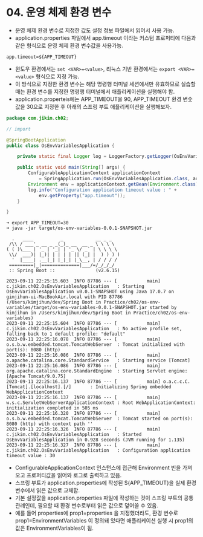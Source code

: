 # 04. 운영 체제 환경 변수
- 운영 체제 환경 변수로 지정한 값도 설정 정보 파일에서 읽어서 사용 가능.
- application.properties 파일에서 app.timeout 이라는 커스텀 프로퍼티에 다음과 같은 형식으로 운영 체제 환경 변수값을 사용가능.
```properties
app.timeout=${APP_TIMEOUT}
```
- 윈도우 환경에서는 `set <VAR>=<value>`, 리눅스 기반 환경에서는 `export <VAR>=<value>` 형식으로 지정 가능.
- 이 방식으로 지정한 환경 변수는 해당 명령행 터미널 세션에서만 유효하므로 실습할 때는 환경 변수를 지정한 명령행 터미널에서 애플리케이션을 실행해야 함.
- application.properteis에는 APP_TIMEOUT을 90, APP_TIMEOUT 환경 변숫값을 30으로 지정한 후 아래의 스프링 부트 애플리케이션을 실행해보자.
```java
package com.jikim.ch02;

// import

@SpringBootApplication
public class OsEnvVariablesApplication {

	private static final Logger log = LoggerFactory.getLogger(OsEnvVariablesApplication.class);

	public static void main(String[] args) {
		ConfigurableApplicationContext applicationContext
			= SpringApplication.run(OsEnvVariablesApplication.class, args);
		Environment env = applicationContext.getBean(Environment.class);
		log.info("Configuration application timeout value : " +
			env.getProperty("app.timeout"));
	}

}
```
```text
➜ export APP_TIMEOUT=30
➜ java -jar target/os-env-variables-0.0.1-SNAPSHOT.jar 

  .   ____          _            __ _ _
 /\\ / ___'_ __ _ _(_)_ __  __ _ \ \ \ \
( ( )\___ | '_ | '_| | '_ \/ _` | \ \ \ \
 \\/  ___)| |_)| | | | | || (_| |  ) ) ) )
  '  |____| .__|_| |_|_| |_\__, | / / / /
 =========|_|==============|___/=/_/_/_/
 :: Spring Boot ::               (v2.6.15)

2023-09-11 22:25:15.603  INFO 87786 --- [           main] c.jikim.ch02.OsEnvVariablesApplication   : Starting OsEnvVariablesApplication v0.0.1-SNAPSHOT using Java 17.0.7 on gimjihun-ui-MacBookAir.local with PID 87786 (/Users/kimjihun/dev/Spring Boot in Practice/ch02/os-env-variables/target/os-env-variables-0.0.1-SNAPSHOT.jar started by kimjihun in /Users/kimjihun/dev/Spring Boot in Practice/ch02/os-env-variables)
2023-09-11 22:25:15.604  INFO 87786 --- [           main] c.jikim.ch02.OsEnvVariablesApplication   : No active profile set, falling back to 1 default profile: "default"
2023-09-11 22:25:16.078  INFO 87786 --- [           main] o.s.b.w.embedded.tomcat.TomcatWebServer  : Tomcat initialized with port(s): 8080 (http)
2023-09-11 22:25:16.086  INFO 87786 --- [           main] o.apache.catalina.core.StandardService   : Starting service [Tomcat]
2023-09-11 22:25:16.086  INFO 87786 --- [           main] org.apache.catalina.core.StandardEngine  : Starting Servlet engine: [Apache Tomcat/9.0.75]
2023-09-11 22:25:16.137  INFO 87786 --- [           main] o.a.c.c.C.[Tomcat].[localhost].[/]       : Initializing Spring embedded WebApplicationContext
2023-09-11 22:25:16.137  INFO 87786 --- [           main] w.s.c.ServletWebServerApplicationContext : Root WebApplicationContext: initialization completed in 505 ms
2023-09-11 22:25:16.320  INFO 87786 --- [           main] o.s.b.w.embedded.tomcat.TomcatWebServer  : Tomcat started on port(s): 8080 (http) with context path ''
2023-09-11 22:25:16.326  INFO 87786 --- [           main] c.jikim.ch02.OsEnvVariablesApplication   : Started OsEnvVariablesApplication in 0.928 seconds (JVM running for 1.135)
2023-09-11 22:25:16.327  INFO 87786 --- [           main] c.jikim.ch02.OsEnvVariablesApplication   : Configuration application timeout value : 30
```
- ConfigurableApplicationContext 인스턴스에 접근해 Environment 빈을 가져오고 프로퍼티값을 읽어와 로그로 출력하고 있음.
- 스프링 부트가 application.properties에 작성된 ${APP_TIMEOUT}을 실제 환경 변수에서 읽은 값으로 교체함.
- 기본 설정값을 application.properties 파일에 작성하는 것이 스프링 부트의 공통 관례인데, 필요할 때 환경 변수로부터 읽은 값으로 덮어쓸 수 있음.
- 예를 들어 properties에 prop1=properties 을 지정했더라도, 환경 변수로 prop1=EnvironmentVariables 이 정의돼 있다면 애플리케이션 실행 시 prop1의 값은 EnvironmentVariables이 됨.
